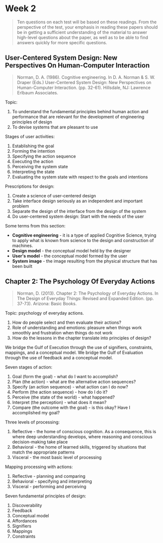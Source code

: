 # Week 2

> Ten questions on each test will be based on these readings. From the perspective of the test, your emphasis in reading these papers should be in getting a sufficient understanding of the material to answer high-level questions about the paper, as well as to be able to find answers quickly for more specific questions.

## User-Centered System Design: New Perspectives On Human-Computer Interaction

> Norman, D. A. (1986). Cognitive engineering. In D. A. Norman & S. W. Draper (Eds.) User-Centered System Design: New Perspectives on Human-Computer Interaction. (pp. 32-61). Hillsdale, NJ: Lawrence Erlbaum Associates.

Topic:

1. To understand the fundamental principles behind human action and performance that are relevant for the development of engineering principles of design
2. To devise systems that are pleasant to use

Stages of user activities:

1. Establishing the goal
2. Forming the intention
3. Specifying the action sequence
4. Executing the action
5. Perceiving the system state
6. Interpreting the state
7. Evaluating the system state with respect to the goals and intentions

Prescriptions for design:

1. Create a science of user-centered design
2. Take interface design seriously as an independent and important problem
3. Separate the design of the interface from the design of the system
4. Do user-centered system design: Start with the needs of the user

Some terms from this section:

- **Cognitive engineering** - it is a type of applied Cognitive Science, trying to apply what is known from science to the design and construction of machines.
- **Design model** - the conceptual model held by the designer
- **User's model** - the conceptual model formed by the user
- **System image** - the image resulting from the physical structure that has been built

## Chapter 2: The Psychology Of Everyday Actions

> Norman, D. (2013). Chapter 2: The Psychology of Everyday Actions. In The Design of Everyday Things: Revised and Expanded Edition. (pp. 37-73). Arizona: Basic Books.

Topic: psychology of everyday actions.

1. How do people select and then evaluate their actions?
2. Role of understanding and emotions: pleasure when things work smoothly and frustration when things do not work
3. How do the lessons in the chapter translate into principles of design?

We bridge the Gulf of Execution through the use of signifiers, constraints, mappings, and a conceptual model. We bridge the Gulf of Evaluation through the use of feedback and a conceptual model.

Seven stages of action:

1. Goal (form the goal) - what do I want to accomplish?
2. Plan (the action) - what are the alternative action sequences?
3. Specify (an action sequence) - what action can I do now?
4. Perform (the action sequence) - how do I do it?
5. Perceive (the state of the world) - what happened?
6. Interpret (the perception) - what does it mean?
7. Compare (the outcome with the goal) - is this okay? Have I accomplished my goal?

Three levels of processing:

1. Reflective - the home of conscious cognition. As a consequence, this is where deep understanding develops, where reasoning and conscious decision-making take place
2. Behavioral - the home of learned skills, triggered by situations that match the appropriate patterns
3. Visceral - the most basic level of processing

Mapping processing with actions:

1. Reflective - planning and comparing
2. Behavioral - specifying and interpreting
3. Visceral - performing and perceiving

Seven fundamental principles of design:

1. Discoverability
2. Feedback
3. Conceptual model
4. Affordances
5. Signifiers
6. Mappings
7. Constraints

